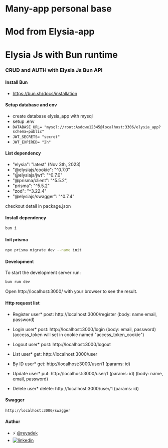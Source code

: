 # Many-app personal base
# Mod from Elysia-app
# Elysia Js with Bun runtime

### CRUD and AUTH with Elysia Js Bun API

#### Install Bun
- https://bun.sh/docs/installation

#### Setup database and env
- create database elysia_app with mysql
- setup .env
- `DATABASE_URL= "mysql://root:Asdqwe12345@localhost:3306/elysia_app?schema=public"`
- `JWT_SECRETS= "secret"`
- `JWT_EXPIRED= "2h"`

#### List dependency
- "elysia": "latest" (Nov 3th, 2023)
- "@elysiajs/cookie": "^0.7.0"
- "@elysiajs/jwt": "^0.7.0"
- "@prisma/client": "^5.5.2",
- "prisma": "^5.5.2"
- "zod": "^3.22.4"
- "@elysiajs/swagger": "^0.7.4"

checkout detail in package.json

#### Install dependency
```bash
bun i  
```
#### Init prisma
```bash
npx prisma migrate dev --name init  
```

#### Development
To start the development server run:
```bash
bun run dev
```

Open http://localhost:3000/ with your browser to see the result.

#### Http request list
- Register user* post: http://localhost:3000/register (body: name email, password)
- Login user* post: http://localhost:3000/login (body: email, password) (access_token will set in cookie named "access_token_cookie")
- Logout user* post: http://localhost:3000/logout
  
- List user* get: http://localhost:3000/user
- By ID user* get: http://localhost:3000/user/1 (params: id)
- Update user* put: http://localhost:3000/user/1 (params: id) (body: name, email, password)
- Delete user* delete: http://localhost:3000/user/1 (params: id)

#### Swagger
`http://localhost:3000/swagger`
  
#### Author
- ⚡️ [@reyadek](https://www.github.com/reyadek)
- [![linkedin](https://img.shields.io/badge/linkedin-0A66C2?style=for-the-badge&logo=linkedin&logoColor=white)](https://www.linkedin.com/in/ade-putra-359492134/)
